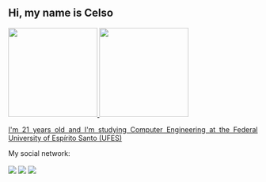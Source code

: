   <h2>Hi, my name is Celso</h2>

 <div>
  <a href="https://github.com/celso-nantes">
  <img height="180em" src="https://github-readme-stats.vercel.app/api?username=celso-nantes&show_icons=true&theme=midnight-purple&include_all_commits=true&count_private=true"/>
  <img height="180em" src="https://github-readme-stats.vercel.app/api/top-langs/?username=celso-nantes&layout=compact&langs_count=16&theme=midnight-purple"/> 
<div> 
   <p align="justify">     
I'm 21 years old and I'm studying Computer Engineering at the Federal University of Espírito Santo (UFES)  </a
    </a>
    <p align="justify"> My social network: </a
      > <br /><br />
  <a href="https://instagram.com/celso.nantes" target="_blank"><img src="https://img.shields.io/badge/-Instagram-%23E4405F?style=for-the-badge&logo=instagram&logoColor=white" target="_blank"></a>
 <a href="https://discord.gg/378708962645770240" target="_blank"><img src="https://img.shields.io/badge/Discord-7289DA?style=for-the-badge&logo=discord&logoColor=white" target="_blank"></a> 
  <a href = "cenetti@gmail.com"><img src="https://img.shields.io/badge/-Gmail-%23333?style=for-the-badge&logo=gmail&logoColor=white" target="_blank"></a>
 
 <!--- ![Snake animation](https://github.com/rafaballerini/rafaballerini/blob/output/github-contribution-grid-snake.svg)--->
 
</div>
